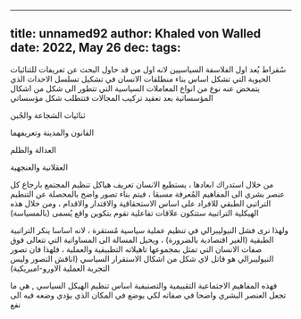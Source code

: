 
---
title: unnamed92
author: Khaled von Walled
date: 2022, May 26
dec:
tags:
---
سُقراط يُعد اول الفلاسفة السياسيين لانه اول من قد حاول البحث عن تعريفات للثنائيات الحيوية التي تشكل اساس بناء منطلقات الانسان في تشكيل تسلسل الاحداث الذي يتمخض عنه نوع من انواع المعاملات السياسية التي تتطور الى شكل من اشكال المؤسساتية بعد تعقيد تركيب المجالات فتتطلب شكل مؤسساتي

ثنائيات الشجاعة والجُبن

القانون والمدينة وتعريفهما

العدالة والظلم

العقلانية والعنجهية

من خلال استدراك ابعادها ، يستطيع الانسان تعريف هياكل تنظيم المجتمع بارجاع كل عنصر بشري الى المفاهيم المُعرفة مسبقا ، فيتم بناء تصور واضح بالمحصلة عن التنطيم التراتبي الطبقي للافراد على اساس الاستحقاقية والاقتدار والاقدام ، ومن خلال هذه الهيكلية التراتبية ستتكون علاقات تفاعلية تقوم بتكوين واقع يُسمى (بالمسياسة)

ولهذا نرى فشل النيوليبرالي في تنظيم عملية سياسية مُستقرة ، لانه اساسا ينكر التراتبية الطبقية (الغير اقتصادية بالضرورة) ، ويحيل المسالة الى المساواتية التي تتعالى فوق صفات الانسان التي تمثل بمجموعها تاهيلاته التطبيقية والعملية ، فلهذا فان تصور النيوليبرالي هو قاتل لاي شكل من اشكال الاستقرار السياسي (اناقش التصور وليس التجربة العملية الاورو-اميريكية)

فهذه المفاهيم الاجتماعية التقييمية والتصنيفية اساس تنظيم الهيكل السياسي , هي ما تجعل العنصر البشري واضحا في صفاته لكي يوضع في المكان الذي يؤدي وضعه فيه الى نفع


